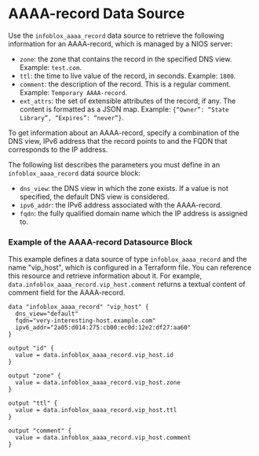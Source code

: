 # AAAA-record Data Source

Use the `infoblox_aaaa_record` data source to retrieve the following information for an AAAA-record, which is managed by a NIOS server:

* `zone`: the zone that contains the record in the specified DNS view. Example: `test.com`.
* `ttl`: the time to live value of the record, in seconds. Example: `1800`.
* `comment`: the description of the record. This is a regular comment. Example: `Temporary AAAA-record`.
* `ext_attrs`: the set of extensible attributes of the record, if any. The content is formatted as a JSON map. Example: `{“Owner”: “State Library”, “Expires”: “never”}`.

To get information about an AAAA-record, specify a combination of the DNS view,
IPv6 address that the record points to and the FQDN that corresponds to the IP address.

The following list describes the parameters you must define in an `infoblox_aaaa_record` data source block:

* `dns_view`: the DNS view in which the zone exists. If a value is not specified, the default DNS view is considered.
* `ipv6_addr`: the IPv6 address associated with the AAAA-record.
* `fqdn`: the fully qualified domain name which the IP address is assigned to.

### Example of the AAAA-record Datasource Block

This example defines a data source of type `infoblox_aaaa_record` and the name "vip_host", which is configured in a Terraform file.
You can reference this resource and retrieve information about it. For example,
`data.infoblox_aaaa_record.vip_host.comment` returns a textual content of comment field for the AAAA-record.

```hcl
data "infoblox_aaaa_record" "vip_host" {
  dns_view="default"
  fqdn="very-interesting-host.example.com"
  ipv6_addr="2a05:d014:275:cb00:ec0d:12e2:df27:aa60"
}

output "id" {
  value = data.infoblox_aaaa_record.vip_host.id
}

output "zone" {
  value = data.infoblox_aaaa_record.vip_host.zone
}

output "ttl" {
  value = data.infoblox_aaaa_record.vip_host.ttl
}

output "comment" {
  value = data.infoblox_aaaa_record.vip_host.comment
}
```
